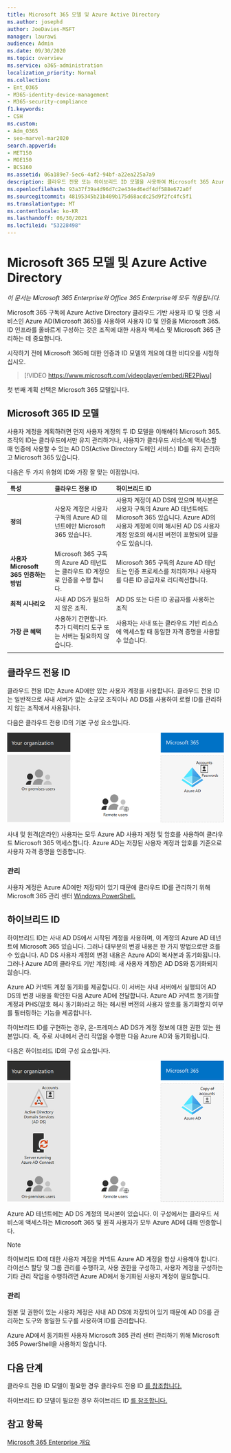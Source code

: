 ```yaml
---
title: Microsoft 365 모델 및 Azure Active Directory
ms.author: josephd
author: JoeDavies-MSFT
manager: laurawi
audience: Admin
ms.date: 09/30/2020
ms.topic: overview
ms.service: o365-administration
localization_priority: Normal
ms.collection:
- Ent_O365
- M365-identity-device-management
- M365-security-compliance
f1.keywords:
- CSH
ms.custom:
- Adm_O365
- seo-marvel-mar2020
search.appverid:
- MET150
- MOE150
- BCS160
ms.assetid: 06a189e7-5ec6-4af2-94bf-a22ea225a7a9
description: 클라우드 전용 또는 하이브리드 ID 모델을 사용하여 Microsoft 365 Azure AD 사용자 ID 서비스를 관리하는 방법을 설명합니다.
ms.openlocfilehash: 93a37f39a4d96d7c2e434ed6edf4df588e672a0f
ms.sourcegitcommit: 48195345b21b409b175d68acdc25d9f2fc4fc5f1
ms.translationtype: MT
ms.contentlocale: ko-KR
ms.lasthandoff: 06/30/2021
ms.locfileid: "53228498"
---
```

# <a name="microsoft-365-identity-models-and-azure-active-directory"></a>Microsoft 365 모델 및 Azure Active Directory

*이 문서는 Microsoft 365 Enterprise와 Office 365 Enterprise에 모두 적용됩니다.*

Microsoft 365 구독에 Azure Active Directory 클라우드 기반 사용자 ID 및 인증 서비스인 Azure AD(Microsoft 365)를 사용하여 사용자 ID 및 인증을 Microsoft 365. ID 인프라를 올바르게 구성하는 것은 조직에 대한 사용자 액세스 및 Microsoft 365 관리하는 데 중요합니다.

시작하기 전에 Microsoft 365에 대한 인증과 ID 모델의 개요에 대한 비디오를 시청하십시오.

<p> </p>

> [!VIDEO https://www.microsoft.com/videoplayer/embed/RE2Pjwu]

첫 번째 계획 선택은 Microsoft 365 모델입니다.

## <a name="microsoft-365-identity-models"></a>Microsoft 365 ID 모델

사용자 계정을 계획하려면 먼저 사용자 계정의 두 ID 모델을 이해해야 Microsoft 365. 조직의 ID는 클라우드에서만 유지 관리하거나, 사용자가 클라우드 서비스에 액세스할 때 인증에 사용할 수 있는 AD DS(Active Directory 도메인 서비스) ID를 유지 관리하고 Microsoft 365 있습니다.

다음은 두 가지 유형의 ID와 가장 잘 맞는 이점입니다.

| 특성 | 클라우드 전용 ID | 하이브리드 ID |
|:-------|:-----|:-----|
| **정의** | 사용자 계정은 사용자 구독의 Azure AD 테넌트에만 Microsoft 365 있습니다. | 사용자 계정이 AD DS에 있으며 복사본은 사용자 구독의 Azure AD 테넌트에도 Microsoft 365 있습니다. Azure AD의 사용자 계정에 이미 해시된 AD DS 사용자 계정 암호의 해시된 버전이 포함되어 있을 수도 있습니다. |
| **사용자 Microsoft 365 인증하는 방법** | Microsoft 365 구독의 Azure AD 테넌트는 클라우드 ID 계정으로 인증을 수행 합니다. | Microsoft 365 구독의 Azure AD 테넌트는 인증 프로세스를 처리하거나 사용자를 다른 ID 공급자로 리디렉션합니다. |
| **최적 시나리오** | 사내 AD DS가 필요하지 않은 조직. | AD DS 또는 다른 ID 공급자를 사용하는 조직 |
| **가장 큰 혜택** | 사용하기 간편합니다. 추가 디렉터리 도구 또는 서버는 필요하지 않습니다. | 사용자는 사내 또는 클라우드 기반 리소스에 액세스할 때 동일한 자격 증명을 사용할 수 있습니다. |
||||

## <a name="cloud-only-identity"></a>클라우드 전용 ID

클라우드 전용 ID는 Azure AD에만 있는 사용자 계정을 사용합니다. 클라우드 전용 ID는 일반적으로 사내 서버가 없는 소규모 조직이나 AD DS를 사용하여 로컬 ID를 관리하지 않는 조직에서 사용됩니다.

다음은 클라우드 전용 ID의 기본 구성 요소입니다.

![클라우드 전용 ID의 기본 구성 요소](../media/about-microsoft-365-identity/cloud-only-identity.png)

사내 및 원격(온라인) 사용자는 모두 Azure AD 사용자 계정 및 암호를 사용하여 클라우드 Microsoft 365 액세스합니다. Azure AD는 저장된 사용자 계정과 암호를 기준으로 사용자 자격 증명을 인증합니다.

### <a name="administration"></a>관리
사용자 계정은 Azure AD에만 저장되어 있기 때문에 클라우드 ID를 관리하기 위해 [](manage-user-accounts-and-licenses-with-microsoft-365-powershell.md)Microsoft 365 관리 센터 [Windows PowerShell.](../admin/add-users/index.yml)

## <a name="hybrid-identity"></a>하이브리드 ID

하이브리드 ID는 사내 AD DS에서 시작된 계정을 사용하며, 이 계정의 Azure AD 테넌트에 Microsoft 365 있습니다. 그러나 대부분의 변경 내용은 한 가지 방법으로만 흐를 수 있습니다. AD DS 사용자 계정의 변경 내용은 Azure AD의 복사본과 동기화됩니다. 그러나 Azure AD의 클라우드 기반 계정(예: 새 사용자 계정)은 AD DS와 동기화되지 않습니다.

Azure AD 커넥트 계정 동기화를 제공합니다. 이 서버는 사내 서버에서 실행되어 AD DS의 변경 내용을 확인한 다음 Azure AD에 전달합니다. Azure AD 커넥트 동기화할 계정과 PHS(암호 해시 동기화)라고 하는 해시된 버전의 사용자 암호를 동기화할지 여부를 필터링하는 기능을 제공합니다.

하이브리드 ID를 구현하는 경우, 온-프레미스 AD DS가 계정 정보에 대한 권한 있는 원본입니다. 즉, 주로 사내에서 관리 작업을 수행한 다음 Azure AD와 동기화됩니다.

다음은 하이브리드 ID의 구성 요소입니다.

![하이브리드 ID의 구성 요소](../media/about-microsoft-365-identity/hybrid-identity.png)

Azure AD 테넌트에는 AD DS 계정의 복사본이 있습니다. 이 구성에서는 클라우드 서비스에 액세스하는 Microsoft 365 및 원격 사용자가 모두 Azure AD에 대해 인증합니다.

> [!NOTE]
> 하이브리드 ID에 대한 사용자 계정을 커넥트 Azure AD 계정을 항상 사용해야 합니다. 라이선스 할당 및 그룹 관리를 수행하고, 사용 권한을 구성하고, 사용자 계정을 구성하는 기타 관리 작업을 수행하려면 Azure AD에서 동기화된 사용자 계정이 필요합니다.

### <a name="administration"></a>관리

원본 및 권한이 있는 사용자 계정은 사내 AD DS에 저장되어 있기 때문에 AD DS를 관리하는 도구와 동일한 도구를 사용하여 ID를 관리합니다.

Azure AD에서 동기화된 사용자 Microsoft 365 관리 센터 관리하기 위해 Microsoft 365 PowerShell을 사용하지 않습니다.

## <a name="next-step"></a>다음 단계

클라우드 전용 ID 모델이 필요한 경우 클라우드 전용 ID [를 참조합니다.](cloud-only-identities.md)

하이브리드 ID 모델이 필요한 경우 하이브리드 ID [를 참조합니다.](plan-for-directory-synchronization.md)

## <a name="see-also"></a>참고 항목

[Microsoft 365 Enterprise 개요](microsoft-365-overview.md)
